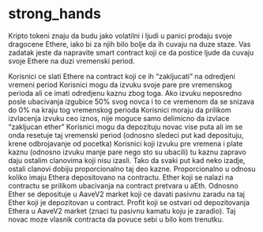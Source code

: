 # strong_hands
 
Kripto tokeni znaju da budu jako volatilni i ljudi u panici prodaju svoje dragocene Ethere, iako bi za njih bilo bolje da ih cuvaju na duze staze. Vas zadatak jeste da napravite smart contract koji ce da postice ljude da cuvaju svoje Ethere na duzi vremenski period.

Korisnici ce slati Ethere na contract koji ce ih “zakljucati” na odredjeni vremeni period
Korisnici mogu da izvuku svoje pare pre vremenskog perioda ali ce imati odredjenu kaznu zbog toga. Ako izvuku neposredno posle ubacivanja izgubice 50% svog novca i to ce vremenom da se snizava do 0% na kraju tog vremenskog perioda
Korisnici moraju da prilikom izvlacenja izvuku ceo iznos, nije moguce samo delimicno da izvlace “zakljucan ether”
Korisnici mogu da depozituju novac vise puta ali im se onda resetuje taj vremenski period (odnosno sledeci put kad deposituju, krene odbrojavanje od pocetka)
Korisnici koji izvuku pre vremena i plate kaznu (odnosno izvuku manje pare nego sto su ubacili) tu kaznu zapravo daju ostalim clanovima koji nisu izasli. Tako da svaki put kad neko izadje, ostali clanovi dobiju proporcionalno taj deo kazne. Proporcionalno u odnosu koliko imaju Ethera depositovano na contractu.
Ether koji se nalazi na contractu se prilikom ubacivanja na contract pretvara u aEth. Odnosno Ether se deposituje u AaveV2 market koji ce davati pasivnu zaradu na taj Ether koji je depozitovan u contract.
Profit koji se ostvari od depozitovanja Ethera u AaveV2 market (znaci tu pasivnu kamatu koju je zaradio). Taj novac moze vlasnik contracta da povuce sebi u bilo kom trenutku.
